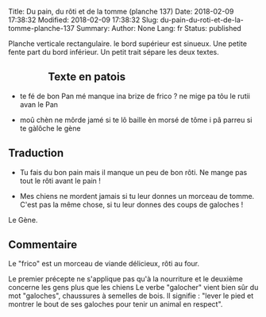 Title: Du pain, du rôti et de la tomme (planche 137)
Date: 2018-02-09 17:38:32
Modified: 2018-02-09 17:38:32
Slug: du-pain-du-roti-et-de-la-tomme-planche-137
Summary: 
Author: None
Lang: fr
Status: published

Planche verticale rectangulaire. le bord supérieur est sinueux. Une petite fente part du bord inférieur. Un petit trait sépare les deux textes.
<figure class="image-block" style="float: left;">
  <img alt="" src="{static}/images/planche_137.png">
  <figcaption style="max-width: 218px"></figcaption>
</figure>


## Texte en patois
- te fé de bon Pan mé manque ina brize de frico ?  ne mige pa tôu le  rutii avan le Pan

- moû chèn ne môrde jamé si te lô baille èn morsé de tôme i pâ parreu si te gàlôche 		  le  gène

## Traduction
- Tu fais du bon pain mais il manque un peu de bon rôti. Ne mange pas tout le rôti avant le pain !

- Mes chiens ne mordent jamais si tu leur donnes un morceau de tomme. C'est pas la même chose, si tu leur donnes des coups de galoches !



Le Gène.

## Commentaire
Le "frico" est un morceau de viande délicieux, rôti au four.

Le premier précepte ne s'applique pas qu'à la nourriture et le deuxième concerne les gens plus que les chiens
Le verbe "galocher" vient bien sûr du mot "galoches", chaussures à semelles de bois. Il signifie : "lever le pied et montrer le bout de ses galoches pour tenir un animal en respect".



